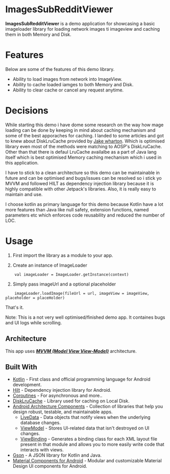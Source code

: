 # ImagesSubRedditViewer

**ImagesSubRedditViewer** is a demo application for showcasing a basic imageloader library for loading network images ti imageview and caching them in both Memory and Disk.


# Features

Below are some of the features of this demo library.
- Ability to load images from network into ImageView. 
- Ability to cache loaded iamges to both Memory and Disk.
- Ability to clear cache or cancel any request anytime.

# Decisions

While starting this demo i have dome some research on the way how mage loading can be done by keeping in mind about caching mechanism and some of the best apporaches for caching. I landed to some articles 
and got to knew about DiskLruCache provided by [Jake wharton](https://github.com/JakeWharton). Which is optimised library even most of the methods were matching to AOSP's DiskLruCache.
Other than that there is defaul LruCache availalbe as a part of Java lang itself which is best optimised Memory caching mechanism which i used in this application.

I have to stick to a clean architecture so this demo can be maintainable in future and can be optimised and bugs/issues can be resolved so i stick yo MVVM and followed HILT as 
dependency injection library because it is highly compatible with other Jetpack's libraries. Also, it is really easy to maintain and use.

I choose kotlin as primary language for this demo because Kotlin have a lot more features than Java like null safety, extension functions, named parameters etc which enforces code reusability and reduced the number of LOC.

# Usage

1. First import the library as a module to your app.

2. Create an instance of ImageLoader
```
    val imageLoader = ImageLoader.getInstance(context)
```

2. Simply pass imageUrl and a optional placeholder
```
    imageLoader.loadImage(fileUrl = url, imageView = imageView, placeholder = placeHolder)
```

That's it.

Note: This is a not very well optimised/finished demo app. It containes bugs and UI logs while scrolling.

## Architecture
This app uses [***MVVM (Model View View-Model)***](https://developer.android.com/jetpack/docs/guide#recommended-app-arch) architecture.

## Built With
- [Kotlin](https://kotlinlang.org/) - First class and official programming language for Android development.
- [Hilt](https://developer.android.com/training/dependency-injection/hilt-jetpack) - Dependency injection library for Android.
- [Coroutines](https://kotlinlang.org/docs/reference/coroutines-overview.html) - For asynchronous and more..
- [DiskLruCache](https://github.com/JakeWharton/DiskLruCache) - Library used for caching on Local Disk.
- [Android Architecture Components](https://developer.android.com/topic/libraries/architecture) - Collection of libraries that help you design robust, testable, and maintainable apps.
  - [LiveData](https://developer.android.com/topic/libraries/architecture/livedata) - Data objects that notify views when the underlying database changes.
  - [ViewModel](https://developer.android.com/topic/libraries/architecture/viewmodel) - Stores UI-related data that isn't destroyed on UI changes. 
  - [ViewBinding](https://developer.android.com/topic/libraries/view-binding) - Generates a binding class for each XML layout file present in that module and allows you to more easily write code that interacts with views.
- [Gson](https://github.com/google/gson) - A JSON library for Kotlin and Java.
- [Material Components for Android](https://github.com/material-components/material-components-android) - Modular and customizable Material Design UI components for Android.
